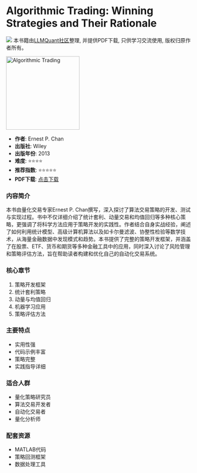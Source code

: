 # Algorithmic Trading: Winning Strategies and Their Rationale

![](https://fastly.jsdelivr.net/gh/bucketio/img3@main/2024/09/04/1725464231869-e0b2f727-2a0f-4270-bf6c-31ddc350426a.gif)
本书籍由[LLMQuant社区](https://llmquant.com/)整理, 并提供PDF下载, 只供学习交流使用, 版权归原作者所有。

<img src="cover.jpg" alt="Algorithmic Trading" width="200"/>

- **作者**: Ernest P. Chan
- **出版社**: Wiley
- **出版年份**: 2013
- **难度**: ⭐⭐⭐⭐
- **推荐指数**: ⭐⭐⭐⭐⭐
- **PDF下载**: [点击下载](https://asset.quant-wiki.com/pdf/Algorithmic%20Trading_%20Winning%20Strategies%20and%20Their%20Rationale-Wiley%20%282013%29.pdf)

### 内容简介

本书由量化交易专家Ernest P. Chan撰写，深入探讨了算法交易策略的开发、测试与实现过程。书中不仅详细介绍了统计套利、动量交易和均值回归等多种核心策略，更强调了将科学方法应用于策略开发的实践性。作者结合自身实战经验，阐述了如何利用统计模型、高级计算机算法以及如卡尔曼滤波、协整性检验等数学技术，从海量金融数据中发现模式和趋势。本书提供了完整的策略开发框架，并涵盖了在股票、ETF、货币和期货等多种金融工具中的应用，同时深入讨论了风险管理和策略评估方法，旨在帮助读者构建和优化自己的自动化交易系统。

### 核心章节

1. 策略开发框架
2. 统计套利策略
3. 动量与均值回归
4. 机器学习应用
5. 策略评估方法

### 主要特点

- 实用性强
- 代码示例丰富
- 策略完整
- 实践指导详细

### 适合人群

- 量化策略研究员
- 算法交易开发者
- 自动化交易者
- 量化分析师

### 配套资源

- MATLAB代码
- 策略回测框架
- 数据处理工具